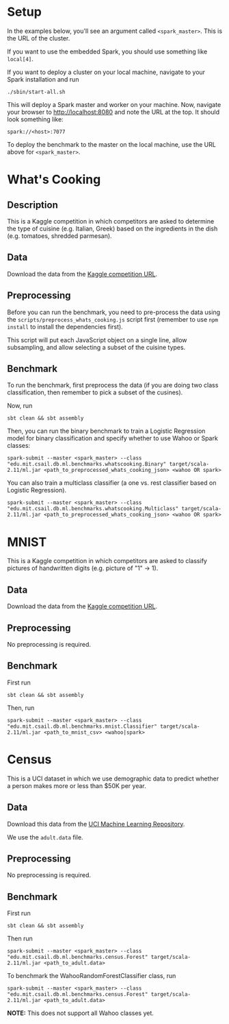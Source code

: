 # Setup

In the examples below, you'll see an argument called `<spark_master>`. This is the URL of the cluster.

If you want to use the embedded Spark, you should use something like `local[4]`.

If you want to deploy a cluster on your local machine, navigate to your Spark installation and run

```
./sbin/start-all.sh
```

This will deploy a Spark master and worker on your machine. Now, navigate your browser to 
[http://localhost:8080](http://localhost:8080) and note the URL at the top. It should look something
like:

```
spark://<host>:7077
```

To deploy the benchmark to the master on the local machine, use the URL above for `<spark_master>`.


# What's Cooking
## Description
This is a Kaggle competition in which competitors are asked to determine the type of cuisine (e.g.
Italian, Greek) based on the ingredients in the dish (e.g. tomatoes, shredded parmesan).

## Data
Download the data from the [Kaggle competition URL](https://www.kaggle.com/c/whats-cooking).

## Preprocessing
Before you can run the benchmark, you need to pre-process the data using the 
`scripts/preprocess_whats_cooking.js` script first (remember to use `npm install` to install 
the dependencies first).

This script will put each JavaScript object on a single line, allow subsampling, and allow selecting
a subset of the cuisine types.

## Benchmark
To run the benchmark, first preprocess the data (if you are doing two class classification, then
remember to pick a subset of the cusines).

Now, run

```
sbt clean && sbt assembly
```

Then, you can run the binary benchmark to train a Logistic Regression model for binary classification
and specify whether to use Wahoo or Spark classes:

```
spark-submit --master <spark_master> --class "edu.mit.csail.db.ml.benchmarks.whatscooking.Binary" target/scala-2.11/ml.jar <path_to_preprocessed_whats_cooking_json> <wahoo OR spark>
```

You can also train a multiclass classifier (a one vs. rest classifier based on Logistic Regression).

```
spark-submit --master <spark_master> --class "edu.mit.csail.db.ml.benchmarks.whatscooking.Multiclass" target/scala-2.11/ml.jar <path_to_preprocessed_whats_cooking_json> <wahoo OR spark>
```

# MNIST
This is a Kaggle competition in which competitors are asked to classify pictures of handwritten digits
(e.g. picture of "1" -> 1).

## Data
Download the data from the [Kaggle competition URL](https://www.kaggle.com/c/digit-recognizer).

## Preprocessing
No preprocessing is required.

## Benchmark
First run

```
sbt clean && sbt assembly
```

Then, run

```
spark-submit --master <spark_master> --class "edu.mit.csail.db.ml.benchmarks.mnist.Classifier" target/scala-2.11/ml.jar <path_to_mnist_csv> <wahoo|spark>
```

# Census
This is a UCI dataset in which we use demographic data to predict whether a person makes more or 
less than $50K per year.

## Data
Download this data from the [UCI Machine Learning Repository](http://archive.ics.uci.edu/ml/datasets/Census+Income).

We use the `adult.data` file.

## Preprocessing
No preprocessing is required.

## Benchmark
First run

```
sbt clean && sbt assembly
```

Then run

```
spark-submit --master <spark_master> --class "edu.mit.csail.db.ml.benchmarks.census.Forest" target/scala-2.11/ml.jar <path_to_adult.data>
```

To benchmark the WahooRandomForestClassifier class, run
```
spark-submit --master <spark_master> --class "edu.mit.csail.db.ml.benchmarks.census.Forest" target/scala-2.11/ml.jar <path_to_adult.data>
```

**NOTE:** This does not support all Wahoo classes yet.
